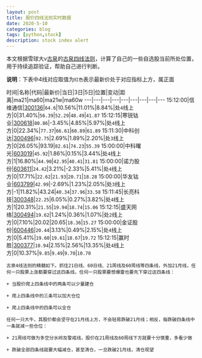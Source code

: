 ```yaml
---
layout: post
title: 股价四线法则实时数据
date: 2020-5-10
categories: blog
tags: [python,stock]
description: stock index alert
---
```



本文根据雪球大v[古泉](https://xueqiu.com/u/7148646888)的[古泉四线法则](https://xueqiu.com/7148646888/130498192)，计算了自己的一些自选股当前所处位置，用于持续追踪验证，帮助自己进行判断。

**说明**：下表中4线对应取值为`红色`表示最新价处于对应指标上方，属正面

时间|名称|代码|最新价|当日|3日|5日|位置|变动|距离|ma21|ma60|ma21w|ma60w
---|---|---|---|---|---|---|---|---
15:12:00|信维通信|[300136](https://xueqiu.com/S/SZ300136)|`64.6`|10.56%|11.01%|8.84%|处`4`线上方|0|31.40%|`56.39`|`52.29`|`48.49`|`41.87`
15:12:15|寒锐钴业|[300618](https://xueqiu.com/S/SZ300618)|`80.86`|-3.45%|4.85%|5.97%|处`4`线上方|0|22.34%|`77.37`|`66.61`|`60.89`|`61.89`
15:11:30|中科创达|[300496](https://xueqiu.com/S/SZ300496)|`92.75`|2.69%|1.89%|2.20%|处`3`线上方|0|26.05%|93.19|`82.61`|`74.23`|`55.39`
15:00:00|中科曙光|[603019](https://xueqiu.com/S/SH603019)|`45.92`|1.86%|0.15%|3.44%|处`4`线上方|1|16.80%|`44.90`|`42.95`|`40.41`|`31.81`
15:00:00|诺力股份|[603611](https://xueqiu.com/S/SH603611)|`24.42`|3.21%|-2.33%|5.41%|处`4`线上方|0|17.71%|`22.62`|`21.93`|`20.71`|`18.28`
15:00:00|华友钴业|[603799](https://xueqiu.com/S/SH603799)|`42.99`|-2.69%|1.23%|2.05%|处`3`线上方|-1|11.82%|43.24|`40.34`|`37.96`|`33.58`
15:11:45|长亮科技|[300348](https://xueqiu.com/S/SZ300348)|`22.25`|6.05%|0.27%|3.82%|处`4`线上方|1|20.31%|`21.55`|`19.94`|`18.74`|`15.06`
15:12:15|盛天网络|[300494](https://xueqiu.com/S/SZ300494)|`19.62`|1.24%|0.36%|1.07%|处`2`线上方|0|7.10%|20.02|20.65|`18.36`|`15.27`
15:00:00|金证股份|[600446](https://xueqiu.com/S/SH600446)|`20.44`|3.13%|0.49%|2.15%|处`4`线上方|0|5.41%|`19.60`|`19.61`|`18.67`|`19.72`
15:12:15|赢时胜|[300377](https://xueqiu.com/S/SZ300377)|`10.94`|2.15%|2.56%|13.35%|处`4`线上方|0|10.37%|`9.85`|`9.49`|`9.70`|`10.70`

```
古泉4线法则的精髓如下。抓住21日线、60日线、21周线及60周线等四条线，外加21月线，任何一只股票上涨都要穿过这四条线，任何一只股票要想爆雷也要先下穿过这四条线：

+ 当股价爬上四条线中的两条可以少量建仓

+ 爬上四条线中的三条可以加大仓位

+ 爬上四条线中的四条可以全仓

任何一只大牛，其股价都会坚守在21月线上方，不会轻易跌破21月线；相反，每跌破四条线中一条就减一些仓位：

+ 21周线可做为多空分水岭及警戒线，股价在21周线及60周线下方就要十分慎重，多看少做

+ 跌破全部四条线就要大幅减仓，甚至清仓，一旦跌破21月线，清仓观望
```